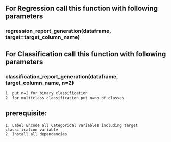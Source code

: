 ## For Regression call this function with following parameters

### regression_report_generation(dataframe, target=target_column_name)

## For Classification call this function with following parameters

### classification_report_generation(dataframe, target_column_name, n=2)

    1. put n=2 for binary classification
    2. for multiclass classification put n=no of classes

## prerequisite:

    1. Label Encode all Categorical Variables including target classification variable
    2. Install all dependancies
